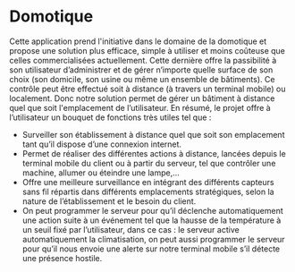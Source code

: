 Domotique
=============================

Cette application prend l'initiative dans le domaine de la domotique et propose une solution plus efficace, simple à utiliser et moins coûteuse que celles commercialisées actuellement.
Cette dernière offre la passibilité à son utilisateur d’administrer et de gérer n’importe quelle surface
de son choix (son domicile, son usine ou même un ensemble de bâtiments). Ce contrôle peut être
effectué soit à distance (à travers un terminal mobile) ou localement. Donc notre solution permet de
gérer un bâtiment à distance quel que soit l'emplacement de l’utilisateur.
En résumé, le projet offre à l’utilisateur un bouquet de fonctions très utiles tel que :
- Surveiller son établissement à distance quel que soit son emplacement tant qu’il dispose
d’une connexion internet.
- Permet de réaliser des différentes actions à distance, lancées depuis le terminal mobile du
client ou à partir du serveur, tel que contrôler une machine, allumer ou éteindre une
lampe,…
- Offre une meilleure surveillance en intégrant des différents capteurs sans fil répartis dans
différents emplacements stratégiques, selon la nature de l’établissement et le besoin du
client.
- On peut programmer le serveur pour qu’il déclenche automatiquement une action suite à un
événement tel que la hausse de la température à un seuil fixé par l’utilisateur, dans ce cas : le
serveur active automatiquement la climatisation, on peut aussi programmer le serveur pour
qu’il nous envoie une alerte sur notre terminal mobile s’il détecte une présence hostile.
